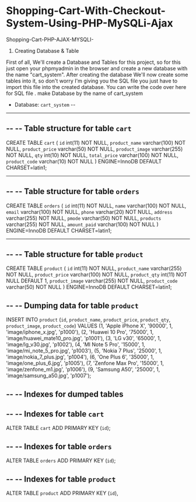 # Shopping-Cart-With-Checkout-System-Using-PHP-MySQLi-Ajax
Shopping-Cart-PHP-AJAX-MYSQLI-
1.  Creating Database & Table

First of all, We'll create a Database and Tables for this project, so for this just open your phpmyadmin in the browser and create a new database with the name "cart_system". After creating the database We'll now create some tables into it, so don't worry I'm giving you the SQL file you just have to import this file into the created database. You can write the code over here for SQL file . 
make Database by the name of cart_system
- Database: `cart_system`
--

-- --------------------------------------------------------

--
-- Table structure for table `cart`
--

CREATE TABLE `cart` (
  `id` int(11) NOT NULL,
  `product_name` varchar(100) NOT NULL,
  `product_price` varchar(50) NOT NULL,
  `product_image` varchar(255) NOT NULL,
  `qty` int(10) NOT NULL,
  `total_price` varchar(100) NOT NULL,
  `product_code` varchar(10) NOT NULL
) ENGINE=InnoDB DEFAULT CHARSET=latin1;

-- --------------------------------------------------------

--
-- Table structure for table `orders`
--

CREATE TABLE `orders` (
  `id` int(11) NOT NULL,
  `name` varchar(100) NOT NULL,
  `email` varchar(100) NOT NULL,
  `phone` varchar(20) NOT NULL,
  `address` varchar(255) NOT NULL,
  `pmode` varchar(50) NOT NULL,
  `products` varchar(255) NOT NULL,
  `amount_paid` varchar(100) NOT NULL
) ENGINE=InnoDB DEFAULT CHARSET=latin1;

-- --------------------------------------------------------

--
-- Table structure for table `product`
--

CREATE TABLE `product` (
  `id` int(11) NOT NULL,
  `product_name` varchar(255) NOT NULL,
  `product_price` varchar(100) NOT NULL,
  `product_qty` int(11) NOT NULL DEFAULT 1,
  `product_image` varchar(255) NOT NULL,
  `product_code` varchar(50) NOT NULL
) ENGINE=InnoDB DEFAULT CHARSET=latin1;

--
-- Dumping data for table `product`
--

INSERT INTO `product` (`id`, `product_name`, `product_price`, `product_qty`, `product_image`, `product_code`) VALUES
(1, 'Apple iPhone X', '90000', 1, 'image/iphone_x.jpg', 'p1000'),
(2, 'Huawei 10 Pro', '75000', 1, 'image/huawei_mate10_pro.jpg', 'p1001'),
(3, 'LG v30', '65000', 1, 'image/lg_v30.jpg', 'p1002'),
(4, 'MI Note 5 Pro', '15000', 1, 'image/mi_note_5_pro.jpg', 'p1003'),
(5, 'Nokia 7 Plus', '25000', 1, 'image/nokia_7_plus.jpg', 'p1004'),
(6, 'One Plus 6', '35000', 1, 'image/one_plus_6.jpg', 'p1005'),
(7, 'Zenfone Max Pro', '15000', 1, 'image/zenfone_m1.jpg', 'p1006'),
(9, 'Samsung A50', '25000', 1, 'image/samsung_a50.jpg', 'p1007');

--
-- Indexes for dumped tables
--

--
-- Indexes for table `cart`
--
ALTER TABLE `cart`
  ADD PRIMARY KEY (`id`);

--
-- Indexes for table `orders`
--
ALTER TABLE `orders`
  ADD PRIMARY KEY (`id`);

--
-- Indexes for table `product`
--
ALTER TABLE `product`
  ADD PRIMARY KEY (`id`),
 
